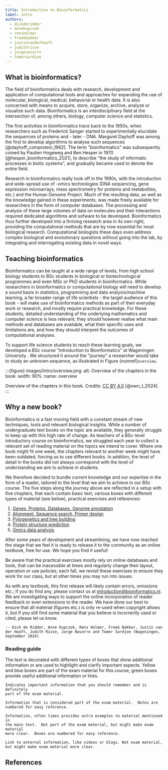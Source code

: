 ```yaml
---
title: Introduction to Bioinformatics
label: intro
authors:
  - dickderidder
  - annekupczok
  - rensholmer
  - freekbakker
  - justinvanderhooft
  - judithrisse
  - jorgenavarro
  - tomersardjoe
---
```

## What is bioinformatics?

The field of bioinformatics deals with research, development and application
of computational tools and approaches for expanding the use of molecular, 
biological, medical, behavorial or health data.  It is also concerned with means to
acquire, store, organize, archive, analyze or visualize such data. 
Bioinformatics is an interdisciplinary field at the intersection of, among
others, biology, computer science and statistics.

The first activities in bioinformatics trace back to the 1950s, when
researchers such as Frederick Sanger started to experimentally elucidate the
sequences of proteins and - later - DNA.  Margaret Dayhoff was among the
first to develop algorithms to analyse such sequences
[@dayhoff_comprotein_1962]. The term "bioinformatics" was subsequently coined
by Paulien Hogeweg and Ben Hesper in 1970
[@hesper_bioinformatics_2021], to describe "the study of informatic
processes in biotic systems", and gradually became used to denote the entire
field.

Research in bioinformatics really took off in the 1990s, with the
introduction and wide-spread use of -omics technologies (DNA sequencing,
gene expression microarrays, mass spectrometry for proteins and metabolites,
etc.) and the Human Genome Project.  Much of the resulting data, as well as
the knowledge gained in these experiments, was made freely available for
researchers in the form of computer databases.  The processing and analysis
of these large volumes of data on molecules and their interactions required
dedicated algorithms and sofware to be developed.  Bioinformatics thus
further developed into a thriving research area in its own right, providing
the computational methods that are by now essential for most biological
research.  Computational biologists these days even address complex
biological and evolutionary questions without going into the lab, by
integrating and interrogating existing data in novel ways.

## Teaching bioinformatics

Bioinformatics can be taught at a wide range of levels, from high school
biology students to BSc students in biological or biotechnological
programmes and even MSc or PhD students in bioinformatics.  While
researchers in bioinformatics or computational biology will need to develop
a sound basis in statistics, programming and data analysis/machine learning,
a far broader range of life scientists - the target audience of this book -
will make use of bioinformatics methods as part of their everyday work or
research, and mostly require practical knowledge. For these students,
detailed understanding of the underlying mathematics and computer science is
less relevant; they should however realise what main methods and databases
are available, what their specific uses and limitations are, and how they should
interpret the outcomes of computational analyses.  

To support life science students to reach these learning goals, we developed
a BSc course "Introduction to Bioinformatics" at Wageningen University .  We
structured it around the "journey" a researcher would take to study an unknown
sequence, as illustrated in Figure {numref}`overview`.

:::{figure} images/Intro/overview.png
:alt: Overview of the chapters in the book
:width: 90%
:name: overview

Overview of the chapters in this book.
Credits: [CC BY 4.0](https://creativecommons.org/licenses/by/4.0) [@own_I_2024].
:::

## Why a new book?

Bioinformatics is a fast moving field with a constant stream of new
techniques, tools and relevant biological insights.  While a number of
undergraduate text books on the topic are available, they generally struggle
to keep up with this high rate of change.  As teachers of a BSc-level
introductory course on bioinformatics, we struggled each year to collect a
relevant set of reading material on the topics we intend to cover.  Where
one book might fit one week, the chapters relevant to another week might
have been outdated, forcing us to use different books.  In addition, the
level of detail in the books did not always correspond with the level of
understanding we aim to achieve in students.

We therefore decided to bundle current knowledge and our expertise in the
form of a reader, tailored to the level that we aim to achieve in our BSc course. 
The five steps along the journey above are reflected in a setup with five
chapters, that each contain basic text, various boxes with different types
of material (see below), practical exercises and references:

1. [Genes, Proteins, Databases, Genome annotation](#chapter1)
2. [Alignment, Sequence search, Primer design](#chapter2)
3. [Pylogenetics and tree building](#chapter3)
4. [Protein structure prediction](#chapter4)
5. [Omics data analysis](#chapter5)

After some years of development and streamlining, we have now reached the stage 
that we feel it is ready to release it to the community as an online textbook, free
for use. We hope you find it useful!

Be aware that the practical exercises mostly rely on online databases and tools, that
can be inacessible at times and regularly change their layout, operation or use
policies; each fall, we revisit these exercises to ensure they work for our
class, but at other times you may run into issues. 

As with any textbook, this first release will likely
contain errors, omissions etc.; if you do find any, please contact us at
[introduction\@bioinformatics.nl](mailto:introduction\@bioinformatics.nl).
We are investigating ways to support the online incorporation of reader
feedback or even extensions to the reader. We have done our best to ensure
that all material (figures etc.) is only re-used when copyright allows it,
but if you still find some material that you believe is incorrectly used or
cited, please let us know.

```{epigraph}
-- Dick de Ridder, Anne Kupczok, Rens Holmer, Freek Bakker, Justin van der Hooft, Judith Risse, Jorge Navarro and Tomer Sardjoe (Wageningen, September 2024)
```

### Reading guide

The text is decorated with different types of boxes that show additional
information or are used to highlight and clarify important aspects.  Yellow
and blue boxes are part of the exam material for this course, green boxes
provide useful additional information or links.

```{attention} Important information
Indicates important information that you should remember and is definitely
part of the exam material.
```

```{note} Note 1: Noteworthy information
Information that is considered part of the exam material.  Notes are
numbered for easy reference.
```

```{tip} Box 1: Additional information
Information, often times provides extra examples to material mentioned in
the main text.  Not part of the exam material, but might make exam material
more clear.  Boxes are numbered for easy reference.
```

```{seealso} See also
Link to external information, like videos or blogs. Not exam material, but might make exam material more clear.
```

## References

```{bibliography}
```
